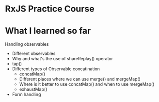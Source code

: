 # RxJS Practice Course
 
# What  I learned so far 

Handling observables
  - Different observables 
  - Why and what's the use of shareReplay() operator 
  - tap()
  - Different types of Observable concatination 
    - concatMap()
    - Different places where we can use merge() and mergeMap()
    - Where is it better to use concatMap() and when to use mergeMap()
    - exhaustMap()
  - Form handling
